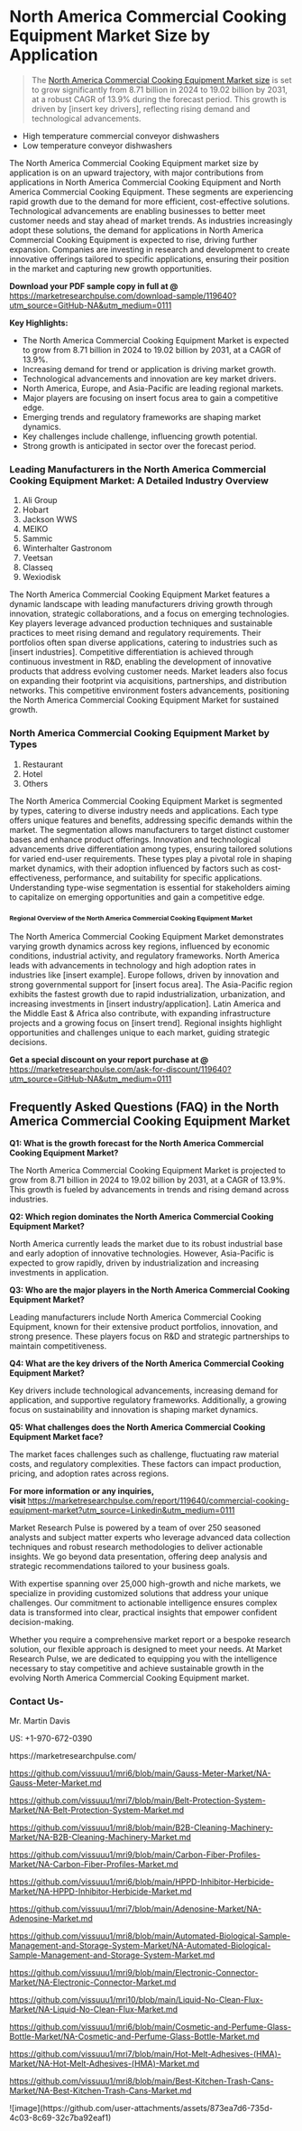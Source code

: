 <h1>North America Commercial Cooking Equipment Market&nbsp;Size by Application</h1><blockquote><p>The <a href="https://marketresearchpulse.com/download-sample/119640?utm_source=GitHub-NA&amp;utm_medium=0111">North America Commercial Cooking Equipment Market size</a> is set to grow significantly from 8.71 billion in 2024 to 19.02 billion by 2031, at a robust CAGR of 13.9% during the forecast period. This growth is driven by [insert key drivers], reflecting rising demand and technological advancements.</p></blockquote><ul><li>High temperature commercial conveyor dishwashers<li> Low temperature conveyor dishwashers</li></ul><p>The North America Commercial Cooking Equipment market size by application is on an upward trajectory, with major contributions from applications in North America Commercial Cooking Equipment and North America Commercial Cooking Equipment. These segments are experiencing rapid growth due to the demand for more efficient, cost-effective solutions. Technological advancements are enabling businesses to better meet customer needs and stay ahead of market trends. As industries increasingly adopt these solutions, the demand for applications in North America Commercial Cooking Equipment is expected to rise, driving further expansion. Companies are investing in research and development to create innovative offerings tailored to specific applications, ensuring their position in the market and capturing new growth opportunities.</p><p><strong>Download your PDF sample copy in full at @ </strong><a href="https://marketresearchpulse.com/download-sample/119640?utm_source=GitHub-NA&amp;utm_medium=0111">https://marketresearchpulse.com/download-sample/119640?utm_source=GitHub-NA&amp;utm_medium=0111</a></p><p><strong>Key Highlights: </strong></p><ul><li>The North America Commercial Cooking Equipment Market is expected to grow from 8.71 billion in 2024 to 19.02 billion by 2031, at a CAGR of 13.9%.</li><li>Increasing demand for trend or application is driving market growth.</li><li>Technological advancements and innovation are key market drivers.</li><li>North America, Europe, and Asia-Pacific are leading regional markets.</li><li>Major players are focusing on insert focus area to gain a competitive edge.</li><li>Emerging trends and regulatory frameworks are shaping market dynamics.</li><li>Key challenges include challenge, influencing growth potential.</li><li>Strong growth is anticipated in sector over the forecast period.</li></ul><h3>Leading Manufacturers in the North America Commercial Cooking Equipment Market: A Detailed Industry Overview</h3><ol><li>Ali Group</li><li>Hobart</li><li>Jackson WWS</li><li>MEIKO</li><li>Sammic</li><li>Winterhalter Gastronom</li><li>Veetsan</li><li>Classeq</li><li>Wexiodisk</li></ol><div class="flex max-w-full flex-col flex-grow"><div class="min-h-8 text-message flex w-full flex-col items-end gap-2 whitespace-normal break-words [.text-message+&amp;]:mt-5" dir="auto" data-message-author-role="assistant" data-message-id="fd8432e4-4910-450d-b182-61b7bfb0a01f" data-message-model-slug="gpt-4o"><div class="flex w-full flex-col gap-1 empty:hidden first:pt-[3px]"><div class="markdown prose w-full break-words dark:prose-invert light"><p>The North America Commercial Cooking Equipment Market features a dynamic landscape with leading manufacturers driving growth through innovation, strategic collaborations, and a focus on emerging technologies. Key players leverage advanced production techniques and sustainable practices to meet rising demand and regulatory requirements. Their portfolios often span diverse applications, catering to industries such as [insert industries]. Competitive differentiation is achieved through continuous investment in R&amp;D, enabling the development of innovative products that address evolving customer needs. Market leaders also focus on expanding their footprint via acquisitions, partnerships, and distribution networks. This competitive environment fosters advancements, positioning the North America Commercial Cooking Equipment Market for sustained growth.</p></div></div></div></div><h3>North America Commercial Cooking Equipment Market by Types</h3><ol><li>Restaurant<li> Hotel<li> Others</li></ol><div class="flex max-w-full flex-col flex-grow"><div class="min-h-8 text-message flex w-full flex-col items-end gap-2 whitespace-normal break-words [.text-message+&amp;]:mt-5" dir="auto" data-message-author-role="assistant" data-message-id="084470be-0bb7-4664-bddf-5156b4f41249" data-message-model-slug="gpt-4o-mini"><div class="flex w-full flex-col gap-1 empty:hidden first:pt-[3px]"><div class="markdown prose w-full break-words dark:prose-invert light"><p>The North America Commercial Cooking Equipment Market is segmented by types, catering to diverse industry needs and applications. Each type offers unique features and benefits, addressing specific demands within the market. The segmentation allows manufacturers to target distinct customer bases and enhance product offerings. Innovation and technological advancements drive differentiation among types, ensuring tailored solutions for varied end-user requirements. These types play a pivotal role in shaping market dynamics, with their adoption influenced by factors such as cost-effectiveness, performance, and suitability for specific applications. Understanding type-wise segmentation is essential for stakeholders aiming to capitalize on emerging opportunities and gain a competitive edge.</p></div></div></div></div><h3><span style="font-size: 11px;">Regional Overview of the North America Commercial Cooking Equipment Market</span></h3><div class="flex max-w-full flex-col flex-grow"><div class="min-h-8 text-message flex w-full flex-col items-end gap-2 whitespace-normal break-words [.text-message+&amp;]:mt-5" dir="auto" data-message-author-role="assistant" data-message-id="e9038762-ce64-4e30-91c9-9bd413514231" data-message-model-slug="gpt-4o-mini"><div class="flex w-full flex-col gap-1 empty:hidden first:pt-[3px]"><div class="markdown prose w-full break-words dark:prose-invert light"><p>The North America Commercial Cooking Equipment Market demonstrates varying growth dynamics across key regions, influenced by economic conditions, industrial activity, and regulatory frameworks. North America leads with advancements in technology and high adoption rates in industries like [insert example]. Europe follows, driven by innovation and strong governmental support for [insert focus area]. The Asia-Pacific region exhibits the fastest growth due to rapid industrialization, urbanization, and increasing investments in [insert industry/application]. Latin America and the Middle East &amp; Africa also contribute, with expanding infrastructure projects and a growing focus on [insert trend]. Regional insights highlight opportunities and challenges unique to each market, guiding strategic decisions.</p></div></div></div></div><p><strong>Get a special discount on your report purchase at @ </strong><a href="https://marketresearchpulse.com/ask-for-discount/119640?utm_source=GitHub-NA&amp;utm_medium=0111">https://marketresearchpulse.com/ask-for-discount/119640?utm_source=GitHub-NA&amp;utm_medium=0111</a></p><h2>Frequently Asked Questions (FAQ) in the North America Commercial Cooking Equipment Market</h2><p><strong>Q1: What is the growth forecast for the North America Commercial Cooking Equipment Market?</strong></p><p>The North America Commercial Cooking Equipment Market is projected to grow from 8.71 billion in 2024 to 19.02 billion by 2031, at a CAGR of 13.9%. This growth is fueled by advancements in trends and rising demand across industries.</p><p><strong>Q2: Which region dominates the North America Commercial Cooking Equipment Market?</strong></p><p>North America currently leads the market due to its robust industrial base and early adoption of innovative technologies. However, Asia-Pacific is expected to grow rapidly, driven by industrialization and increasing investments in application.</p><p><strong>Q3: Who are the major players in the North America Commercial Cooking Equipment Market?</strong></p><p>Leading manufacturers include North America Commercial Cooking Equipment, known for their extensive product portfolios, innovation, and strong presence. These players focus on R&amp;D and strategic partnerships to maintain competitiveness.</p><p><strong>Q4: What are the key drivers of the North America Commercial Cooking Equipment Market?</strong></p><p>Key drivers include technological advancements, increasing demand for application, and supportive regulatory frameworks. Additionally, a growing focus on sustainability and innovation is shaping market dynamics.</p><p><strong>Q5: What challenges does the North America Commercial Cooking Equipment Market face?</strong></p><p>The market faces challenges such as challenge, fluctuating raw material costs, and regulatory complexities. These factors can impact production, pricing, and adoption rates across regions.</p><p><strong>For more information or any inquiries, visit&nbsp;</strong><a href="https://marketresearchpulse.com/report/119640/commercial-cooking-equipment-market?utm_source=Linkedin&utm_medium=0111">https://marketresearchpulse.com/report/119640/commercial-cooking-equipment-market?utm_source=Linkedin&utm_medium=0111</a></p><p>Market Research Pulse is powered by a team of over 250 seasoned analysts and subject matter experts who leverage advanced data collection techniques and robust research methodologies to deliver actionable insights. We go beyond data presentation, offering deep analysis and strategic recommendations tailored to your business goals.</p><p>With expertise spanning over 25,000 high-growth and niche markets, we specialize in providing customized solutions that address your unique challenges. Our commitment to actionable intelligence ensures complex data is transformed into clear, practical insights that empower confident decision-making.</p><p>Whether you require a comprehensive market report or a bespoke research solution, our flexible approach is designed to meet your needs. At Market Research Pulse, we are dedicated to equipping you with the intelligence necessary to stay competitive and achieve sustainable growth in the evolving North America Commercial Cooking Equipment market.</p><h3><strong>Contact Us-</strong></h3><p>Mr. Martin Davis</p><p>US: +1-970-672-0390</p><p>https://marketresearchpulse.com/</p><p><a href="https://github.com/vissuuu1/mri6/blob/main/Gauss-Meter-Market/NA-Gauss-Meter-Market.md">https://github.com/vissuuu1/mri6/blob/main/Gauss-Meter-Market/NA-Gauss-Meter-Market.md</a></p><p><a href="https://github.com/vissuuu1/mri7/blob/main/Belt-Protection-System-Market/NA-Belt-Protection-System-Market.md">https://github.com/vissuuu1/mri7/blob/main/Belt-Protection-System-Market/NA-Belt-Protection-System-Market.md</a></p><p><a href="https://github.com/vissuuu1/mri8/blob/main/B2B-Cleaning-Machinery-Market/NA-B2B-Cleaning-Machinery-Market.md">https://github.com/vissuuu1/mri8/blob/main/B2B-Cleaning-Machinery-Market/NA-B2B-Cleaning-Machinery-Market.md</a></p><p><a href="https://github.com/vissuuu1/mri9/blob/main/Carbon-Fiber-Profiles-Market/NA-Carbon-Fiber-Profiles-Market.md">https://github.com/vissuuu1/mri9/blob/main/Carbon-Fiber-Profiles-Market/NA-Carbon-Fiber-Profiles-Market.md</a></p><p><a href="https://github.com/vissuuu1/mri6/blob/main/HPPD-Inhibitor-Herbicide-Market/NA-HPPD-Inhibitor-Herbicide-Market.md">https://github.com/vissuuu1/mri6/blob/main/HPPD-Inhibitor-Herbicide-Market/NA-HPPD-Inhibitor-Herbicide-Market.md</a></p><p><a href="https://github.com/vissuuu1/mri7/blob/main/Adenosine-Market/NA-Adenosine-Market.md">https://github.com/vissuuu1/mri7/blob/main/Adenosine-Market/NA-Adenosine-Market.md</a></p><p><a href="https://github.com/vissuuu1/mri8/blob/main/Automated-Biological-Sample-Management-and-Storage-System-Market/NA-Automated-Biological-Sample-Management-and-Storage-System-Market.md">https://github.com/vissuuu1/mri8/blob/main/Automated-Biological-Sample-Management-and-Storage-System-Market/NA-Automated-Biological-Sample-Management-and-Storage-System-Market.md</a></p><p><a href="https://github.com/vissuuu1/mri9/blob/main/Electronic-Connector-Market/NA-Electronic-Connector-Market.md">https://github.com/vissuuu1/mri9/blob/main/Electronic-Connector-Market/NA-Electronic-Connector-Market.md</a></p><p><a href="https://github.com/vissuuu1/mri10/blob/main/Liquid-No-Clean-Flux-Market/NA-Liquid-No-Clean-Flux-Market.md">https://github.com/vissuuu1/mri10/blob/main/Liquid-No-Clean-Flux-Market/NA-Liquid-No-Clean-Flux-Market.md</a></p><p><a href="https://github.com/vissuuu1/mri6/blob/main/Cosmetic-and-Perfume-Glass-Bottle-Market/NA-Cosmetic-and-Perfume-Glass-Bottle-Market.md">https://github.com/vissuuu1/mri6/blob/main/Cosmetic-and-Perfume-Glass-Bottle-Market/NA-Cosmetic-and-Perfume-Glass-Bottle-Market.md</a></p><p><a href="https://github.com/vissuuu1/mri7/blob/main/Hot-Melt-Adhesives-(HMA)-Market/NA-Hot-Melt-Adhesives-(HMA)-Market.md">https://github.com/vissuuu1/mri7/blob/main/Hot-Melt-Adhesives-(HMA)-Market/NA-Hot-Melt-Adhesives-(HMA)-Market.md</a></p><p><a href="https://github.com/vissuuu1/mri8/blob/main/Best-Kitchen-Trash-Cans-Market/NA-Best-Kitchen-Trash-Cans-Market.md">https://github.com/vissuuu1/mri8/blob/main/Best-Kitchen-Trash-Cans-Market/NA-Best-Kitchen-Trash-Cans-Market.md</a></p>
![image](https://github.com/user-attachments/assets/873ea7d6-735d-4c03-8c69-32c7ba92eaf1)
